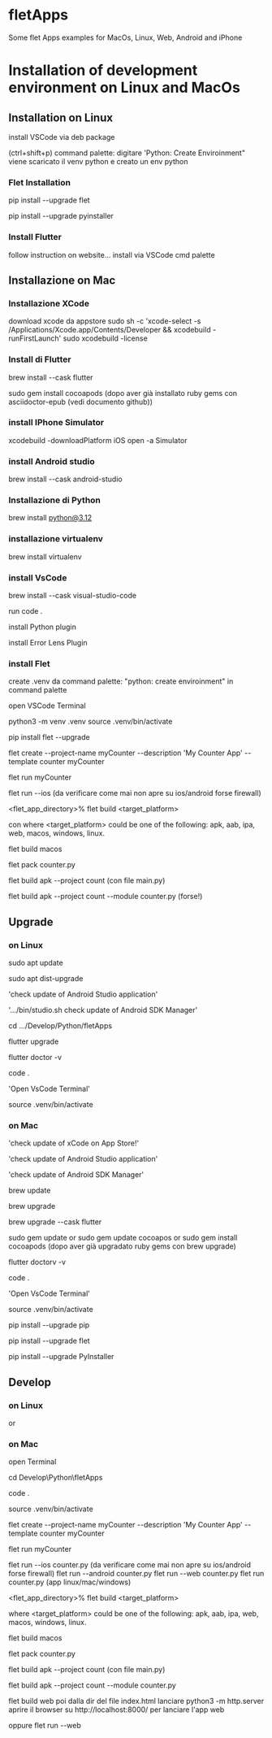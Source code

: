 # fletApps
Some flet Apps examples for MacOs, Linux, Web, Android and iPhone

# Installation of development environment on Linux and MacOs

## Installation on Linux
install VSCode via deb package

(ctrl+shift+p) command palette: digitare 'Python: Create Enviroinment"
viene scaricato il venv python e creato un env python

### Flet Installation 
pip install --upgrade flet

pip install --upgrade pyinstaller

### Install Flutter
follow instruction on website...
install via VSCode cmd palette

## Installazione on Mac

### Installazione XCode
download xcode da appstore
sudo sh -c 'xcode-select -s /Applications/Xcode.app/Contents/Developer && xcodebuild -runFirstLaunch'
sudo xcodebuild -license

### Install di Flutter
brew install --cask flutter

sudo gem install cocoapods (dopo aver già installato ruby gems con asciidoctor-epub (vedi documento github))

### install IPhone Simulator
xcodebuild -downloadPlatform iOS
open -a Simulator

### install Android studio
brew install --cask android-studio

### Installazione di Python
brew install python@3.12

### installazione virtualenv
brew install virtualenv

### install VsCode
brew install --cask visual-studio-code

run code .

install Python plugin

install Error Lens Plugin

### install Flet

create .venv da command palette: "python: create enviroinment" in command palette

open VSCode Terminal

python3 -m venv .venv
source .venv/bin/activate

pip install flet --upgrade

flet create --project-name myCounter --description 'My Counter App' --template counter myCounter

flet run myCounter

flet run --ios (da verificare come mai non apre su ios/android forse firewall)

<flet_app_directory>% flet build <target_platform>

con where <target_platform> could be one of the following: apk, aab, ipa, web, macos, windows, linux.

flet build macos

flet pack counter.py

flet build apk --project count  (con file main.py)

flet build apk --project count  --module counter.py (forse!)

## Upgrade

### on Linux

sudo apt update

sudo apt dist-upgrade

'check update of Android Studio application'

'.../bin/studio.sh  check update of Android SDK Manager'

cd .../Develop/Python/fletApps

flutter upgrade

flutter doctor -v

code .

'Open VsCode Terminal'

source .venv/bin/activate

### on Mac

'check update of xCode on App Store!'

'check update of Android Studio application'

'check update of Android SDK Manager'

brew update

brew upgrade

brew upgrade --cask flutter

sudo gem update
or
sudo gem update cocoapos
or
sudo gem install cocoapods (dopo aver già upgradato ruby gems con brew upgrade)

flutter doctorv -v

code .

'Open VsCode Terminal'

source .venv/bin/activate

pip install --upgrade pip

pip install --upgrade flet

pip install --upgrade PyInstaller

## Develop

### on Linux
or
### on Mac

open Terminal

cd Develop\Python\fletApps

code .

source .venv/bin/activate

flet create --project-name myCounter --description 'My Counter App' --template counter myCounter

flet run myCounter

flet run --ios counter.py (da verificare come mai non apre su ios/android forse firewall)
flet run --android counter.py
flet run --web counter.py
flet run counter.py (app linux/mac/windows)

<flet_app_directory>% flet build <target_platform>

where <target_platform> could be one of the following: apk, aab, ipa, web, macos, windows, linux.

flet build macos

flet pack counter.py

flet build apk --project count  (con file main.py)

flet build apk --project count  --module counter.py 

flet build web
poi dalla dir del file index.html lanciare
python3 -m http.server
aprire il browser su http://localhost:8000/ per lanciare l'app web

oppure flet run --web
